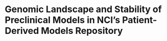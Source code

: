 # Genomic Landscape and Stability of Preclinical Models in NCI’s Patient-Derived Models Repository

